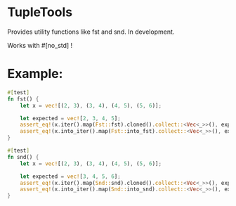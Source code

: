 TupleTools
==

Provides utility functions like fst and snd. In development.

Works with #[no_std] !

# Example:

```rust
#[test]
fn fst() {
    let x = vec![(2, 3), (3, 4), (4, 5), (5, 6)];

    let expected = vec![2, 3, 4, 5];
    assert_eq!(x.iter().map(Fst::fst).cloned().collect::<Vec<_>>(), expected);
    assert_eq!(x.into_iter().map(Fst::into_fst).collect::<Vec<_>>(), expected);
}

#[test]
fn snd() {
    let x = vec![(2, 3), (3, 4), (4, 5), (5, 6)];

    let expected = vec![3, 4, 5, 6];
    assert_eq!(x.iter().map(Snd::snd).cloned().collect::<Vec<_>>(), expected);
    assert_eq!(x.into_iter().map(Snd::into_snd).collect::<Vec<_>>(), expected);
}
```

